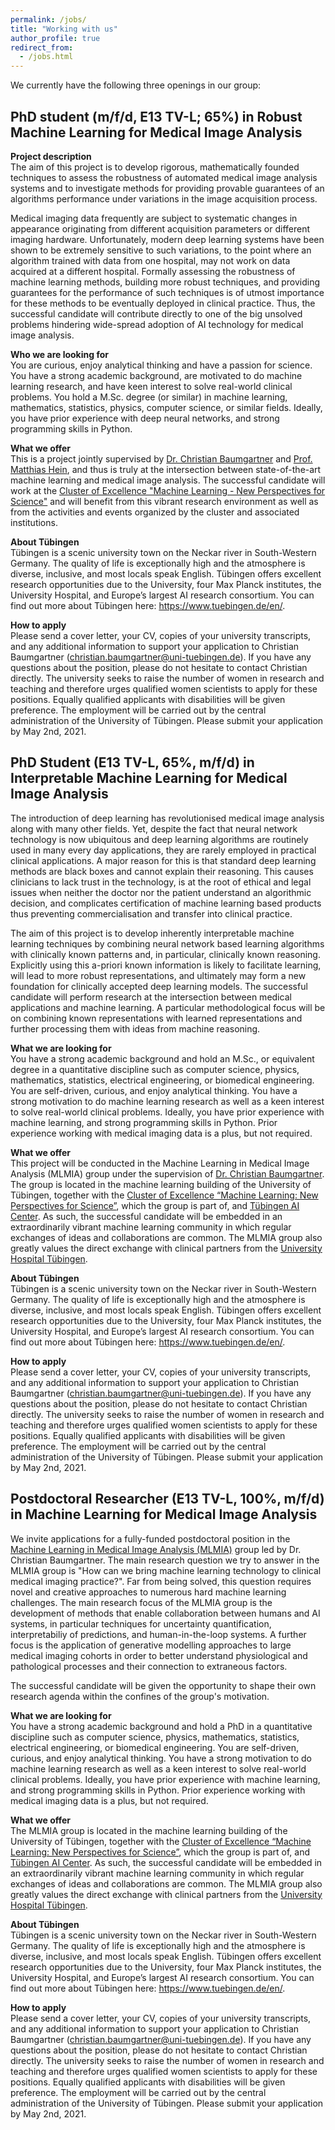 ```yaml
---
permalink: /jobs/
title: "Working with us"
author_profile: true
redirect_from:
  - /jobs.html
---
```


<!-- ## Academic Job Opportunities -->

We currently have the following three openings in our group:

## PhD student (m/f/d, E13 TV-L; 65%) in Robust Machine Learning for Medical Image Analysis

**Project description**  
The aim of this project is to develop rigorous, mathematically founded techniques to assess the robustness of automated medical image analysis systems and to investigate methods for providing provable guarantees of an algorithms performance under variations in the image acquisition process.

Medical imaging data frequently are subject to systematic changes in appearance originating from different acquisition parameters or different imaging hardware. Unfortunately, modern deep learning systems have been shown to be extremely sensitive to such variations, to the point where an algorithm trained with data from one hospital, may not work on data acquired at a different hospital. Formally assessing the robustness of machine learning methods, building more robust techniques, and providing guarantees for the performance of such techniques is of utmost importance for these methods to be eventually deployed in clinical practice. Thus, the successful candidate will contribute directly to one of the big unsolved problems hindering wide-spread adoption of AI technology for medical image analysis.

**Who we are looking for**  
You are curious, enjoy analytical thinking and have a passion for science. You have a strong academic background, are motivated to do machine learning research, and have keen interest to solve real-world clinical problems. You hold a M.Sc. degree (or similar) in machine learning, mathematics, statistics, physics, computer science, or similar fields. Ideally, you have prior experience with deep neural networks, and strong programming skills in Python.

**What we offer**  
This is a project jointly supervised by [Dr. Christian Baumgartner](https://uni-tuebingen.de/en/research/core-research/cluster-of-excellence-machine-learning/research/research/cluster-research-groups/research-groups/ml-in-medical-image-analysis/) and [Prof. Matthias Hein](https://uni-tuebingen.de/en/fakultaeten/mathematisch-naturwissenschaftliche-fakultaet/fachbereiche/informatik/lehrstuehle/maschinelles-lernen/team/prof-dr-matthias-hein/), and thus is truly at the intersection between state-of-the-art machine learning and medical image analysis. The successful candidate will work at the [Cluster of Excellence "Machine Learning - New Perspectives for Science"](https://uni-tuebingen.de/en/research/core-research/cluster-of-excellence-machine-learning/home/) and will benefit from this vibrant research environment as well as from the activities and events organized by the cluster and associated institutions.

**About Tübingen**  
Tübingen is a scenic university town on the Neckar river in South-Western Germany. The quality of life is exceptionally high and the atmosphere is diverse, inclusive, and most locals speak English. Tübingen offers excellent research opportunities due to the University, four Max Planck institutes, the University Hospital, and Europe’s largest AI research consortium. You can find out more about Tübingen here: <https://www.tuebingen.de/en/>.

**How to apply**  
Please send a cover letter, your CV, copies of your university transcripts, and any additional information to support your application to Christian Baumgartner (<christian.baumgartner@uni-tuebingen.de>). If you have any questions about the position, please do not hesitate to contact Christian directly. The university seeks to raise the number of women in research and teaching and therefore urges qualified women scientists to apply for these positions. Equally qualified applicants with disabilities will be given preference. The employment will be carried out by the central administration of the University of Tübingen. Please submit your application by May 2nd, 2021.

## PhD Student (E13 TV-L, 65%, m/f/d) in Interpretable Machine Learning for Medical Image Analysis

The introduction of deep learning has revolutionised medical image analysis along with many other fields. Yet, despite the fact that neural network technology is now ubiquitous and deep learning algorithms are routinely used in many every day applications, they are rarely employed in practical clinical applications. A major reason for this is that standard deep learning methods are black boxes and cannot explain their reasoning. This causes clinicians to lack trust in the technology, is at the root of ethical and legal issues when neither the doctor nor the patient understand an algorithmic decision, and complicates certification of machine learning based products thus preventing commercialisation and transfer into clinical practice.

The aim of this project is to develop inherently interpretable machine learning techniques by combining neural network based learning algorithms with clinically known patterns and, in particular, clinically known reasoning. Explicitly using this a-priori known information is likely to facilitate learning, will lead to more robust representations, and ultimately may form a new foundation for clinically accepted deep learning models. The successful candidate will perform research at the intersection between medical applications and machine learning. A particular methodological focus will be on combining known representations with learned representations and further processing them with ideas from machine reasoning.

**What we are looking for**  
You have a strong academic background and hold an M.Sc., or equivalent degree in a quantitative discipline such as computer science, physics, mathematics, statistics, electrical engineering, or biomedical engineering. You are self-driven, curious, and enjoy analytical thinking. You have a strong motivation to do machine learning research as well as a keen interest to solve real-world clinical problems. Ideally, you have prior experience with machine learning, and strong programming skills in Python. Prior experience working with medical imaging data is a plus, but not required.

**What we offer**  
This project will be conducted in the Machine Learning in Medical Image Analysis (MLMIA) group under the supervision of [Dr. Christian Baumgartner](https://uni-tuebingen.de/en/research/core-research/cluster-of-excellence-machine-learning/research/research/cluster-research-groups/research-groups/ml-in-medical-image-analysis/). The group is located in the machine learning building of the University of Tübingen, together with the [Cluster of Excellence “Machine Learning: New Perspectives for Science”](https://uni-tuebingen.de/en/research/core-research/cluster-of-excellence-machine-learning/home/), which the group is part of, and [Tübingen AI Center](https://tuebingen.ai/). As such, the successful candidate will be embedded in an extraordinarily vibrant machine learning community in which regular exchanges of ideas and collaborations are common. The MLMIA group also greatly values the direct exchange with clinical partners from the [University Hospital Tübingen](https://www.medizin.uni-tuebingen.de/en-de/startseite).

**About Tübingen**  
Tübingen is a scenic university town on the Neckar river in South-Western Germany. The quality of life is exceptionally high and the atmosphere is diverse, inclusive, and most locals speak English. Tübingen offers excellent research opportunities due to the University, four Max Planck institutes, the University Hospital, and Europe’s largest AI research consortium. You can find out more about Tübingen here: <https://www.tuebingen.de/en/>.

**How to apply**  
Please send a cover letter, your CV, copies of your university transcripts, and any additional information to support your application to Christian Baumgartner (<christian.baumgartner@uni-tuebingen.de>). If you have any questions about the position, please do not hesitate to contact Christian directly. The university seeks to raise the number of women in research and teaching and therefore urges qualified women scientists to apply for these positions. Equally qualified applicants with disabilities will be given preference. The employment will be carried out by the central administration of the University of Tübingen. Please submit your application by May 2nd, 2021.


## Postdoctoral Researcher (E13 TV-L, 100%, m/f/d) in Machine Learning for Medical Image Analysis

We invite applications for a fully-funded postdoctoral position in the [Machine Learning in Medical Image Analysis (MLMIA)](https://uni-tuebingen.de/en/research/core-research/cluster-of-excellence-machine-learning/research/research/cluster-research-groups/research-groups/ml-in-medical-image-analysis/) group led by Dr. Christian Baumgartner. The main research question we try to answer in the MLMIA group is "How can we bring machine learning technology to clinical medical imaging practice?". Far from being solved, this question requires novel and creative approaches to numerous hard machine learning challenges. The main research focus of the MLMIA group is the development of methods that enable collaboration between humans and AI systems, in particular techniques for uncertainty quantification, interpretabiliy of predictions, and human-in-the-loop systems. A further focus is the application of generative modelling approaches to large medical imaging cohorts in order to better understand physiological and pathological processes and their connection to extraneous factors.

The successful candidate will be given the opportunity to shape their own research agenda within the confines of the group's motivation.

**What we are looking for**  
You have a strong academic background and hold a PhD in a quantitative discipline such as computer science, physics, mathematics, statistics, electrical engineering, or biomedical engineering. You are self-driven, curious, and enjoy analytical thinking. You have a strong motivation to do machine learning research as well as a keen interest to solve real-world clinical problems. Ideally, you have prior experience with machine learning, and strong programming skills in Python. Prior experience working with medical imaging data is a plus, but not required.

**What we offer**  
The MLMIA group is located in the machine learning building of the University of Tübingen, together with the [Cluster of Excellence “Machine Learning: New Perspectives for Science”](https://uni-tuebingen.de/en/research/core-research/cluster-of-excellence-machine-learning/home/), which the group is part of, and [Tübingen AI Center](https://tuebingen.ai/). As such, the successful candidate will be embedded in an extraordinarily vibrant machine learning community in which regular exchanges of ideas and collaborations are common. The MLMIA group also greatly values the direct exchange with clinical partners from the [University Hospital Tübingen](https://www.medizin.uni-tuebingen.de/en-de/startseite).

**About Tübingen**  
Tübingen is a scenic university town on the Neckar river in South-Western Germany. The quality of life is exceptionally high and the atmosphere is diverse, inclusive, and most locals speak English. Tübingen offers excellent research opportunities due to the University, four Max Planck institutes, the University Hospital, and Europe’s largest AI research consortium. You can find out more about Tübingen here: <https://www.tuebingen.de/en/>.

**How to apply**  
Please send a cover letter, your CV, copies of your university transcripts, and any additional information to support your application to Christian Baumgartner (<christian.baumgartner@uni-tuebingen.de>). If you have any questions about the position, please do not hesitate to contact Christian directly. The university seeks to raise the number of women in research and teaching and therefore urges qualified women scientists to apply for these positions. Equally qualified applicants with disabilities will be given preference. The employment will be carried out by the central administration of the University of Tübingen. Please submit your application by May 2nd, 2021.

<!-- I am currently hiring for an excellent PhD student interested in doing cutting
edge research at the intersection of medical image analysis and machine
learning.

Until Nov 2, 2020 you will have the opportunity to apply through the
prestigious [International Max Planck Research School for Intelligent Systems (IMPRS-IS)](https://imprs.is.mpg.de/).
Successful candidates will not only be able to perform research in one of the
most vibrant environments for machine learning research in the world, but will
also receive lots of career development support and training workshops.
The entire program is in English and applications by international students are
very welcome.

Women and people from diverse backgrounds are very much encouraged to apply!

The applications will be handled together with [Prof. Philipp Berens](http://www.eye-tuebingen.de/berens/),
who will be the official contact person during the application process. In case of interest, please contact
me directly via [email](mailto:c.f.baumgartner@gmail.com) or any other channel. -->
